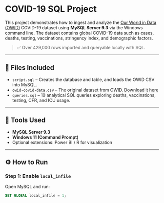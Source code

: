 # COVID-19 SQL Project

This project demonstrates how to ingest and analyze the [Our World in Data (OWID)](https://docs.owid.io/projects/covid/en/latest/) COVID-19 dataset using **MySQL Server 9.3** via the Windows command line. The dataset contains global COVID-19 data such as cases, deaths, testing, vaccinations, stringency index, and demographic factors.

> ✅ Over 429,000 rows imported and queryable locally with SQL.

---

## 📁 Files Included

- `script.sql` – Creates the database and table, and loads the OWID CSV into MySQL.
- `owid-covid-data.csv` – The original dataset from OWID. [Download it here](https://covid.ourworldindata.org/data/owid-covid-data.csv)
- `queries.sql` – 10 analytical SQL queries exploring deaths, vaccinations, testing, CFR, and ICU usage.

---

## 🧰 Tools Used

- **MySQL Server 9.3**
- **Windows 11 (Command Prompt)**
- Optional extensions: Power BI / R for visualization

---

## ⚙️ How to Run

### Step 1: Enable `local_infile`

Open MySQL and run:

```sql
SET GLOBAL local_infile = 1;

